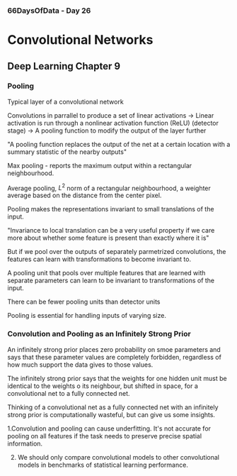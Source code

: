 ### 66DaysOfData - Day 26

# Convolutional Networks

## Deep Learning Chapter 9

### Pooling

Typical layer of a convolutional network

 Convolutions in parrallel to produce a set of linear activations $\rightarrow$  Linear activation is run through a nonlinear activation function (ReLU) (detector stage) $\rightarrow$ A pooling function to modify the output of the layer further

"A pooling function replaces the output of the net at a certain location with a summary statistic of the nearby outputs"

Max pooling - reports the maximum output within a rectangular neighbourhood.

Average pooling, $L^{2}$ norm of a rectangular neighbourhood, a weighter average based on the distance from the center pixel.

Pooling makes the representations invariant to small translations of the input.

"Invariance to local translation can be a very useful property if we care more about whether some feature is present than exactly where it is"

But if we pool over the outputs of separately parmetrized convolutions, the features can learn with transformations to become invariant to.

A pooling unit that pools over multiple features that are learned with separate parameters can learn to be invariant to transformations of the input.

There can be fewer pooling units than detector units

Pooling is essential for handling inputs of varying size.

### Convolution and Pooling as an Infinitely Strong Prior

An infinitely strong prior places zero probability on smoe parameters and says that these parameter values are completely forbidden, regardless of how much support the data gives to those values.

The infinitely strong prior says that the weights for one hidden unit must be identical to the weights o its neighbour, but shifted in space, for a convolutional net to a fully connected net.

Thinking of a convolutional net as a fully connected net with an infinitely strong prior is computationally wasteful, but can give us some insights.

1.Convolution and pooling can cause underfitting. It's not accurate for pooling on all features if the task needs to preserve precise spatial information.

2. We should only compare convolutional models to other convolutional models in benchmarks of statistical learning performance.